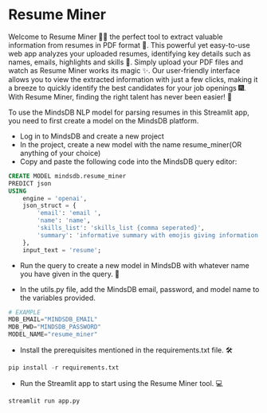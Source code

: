# Resume Miner
Welcome to Resume Miner :male_detective: the perfect tool to extract valuable information from resumes in PDF format :page_with_curl:. This powerful yet easy-to-use web app analyzes your uploaded resumes, identifying key details such as names, emails, highlights and skills :mag_right:. Simply upload your PDF files and watch as Resume Miner works its magic :sparkles:. Our user-friendly interface allows you to view the extracted information with just a few clicks, making it a breeze to quickly identify the best candidates for your job openings :fireworks:. With Resume Miner, finding the right talent has never been easier! :muscle:

To use the MindsDB NLP model for parsing resumes in this Streamlit app, you need to first create a model on the MindsDB platform.

* Log in to MindsDB and create a new project
* In the project, create a new model with the name resume_miner(OR anything of your choice)
* Copy and paste the following code into the MindsDB query editor:

```sql
CREATE MODEL mindsdb.resume_miner
PREDICT json
USING
    engine = 'openai',
    json_struct = {
        'email': 'email ',
        'name': 'name',
        'skills_list': 'skills_list {comma seperated}',
        'summary': 'informative summary with emojis giving information about experience  in  35-50 words without escape sequence char '
    },
    input_text = 'resume';
```
* Run the query to create a new model in MindsDB with whatever name you have given in the query. :rocket:

* In the utils.py file, add the MindsDB email, password, and model name to the variables provided.
```python
# EXAMPLE 
MDB_EMAIL="MINDSDB_EMAIL"
MDB_PWD="MINDSDB_PASSWORD"
MODEL_NAME="resume_miner"
```
* Install the prerequisites mentioned in the requirements.txt file. :hammer_and_wrench:
```python
pip install -r requirements.txt
```
* Run the Streamlit app to start using the Resume Miner tool. :computer:
```sql
streamlit run app.py
```






